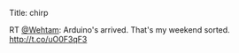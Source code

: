 Title: chirp

RT <a href="http://twitter.com/Wehtam">@Wehtam</a>: Arduino's arrived. That's my weekend sorted. <a href="http://t.co/uO0F3qF3">http://t.co/uO0F3qF3</a>
